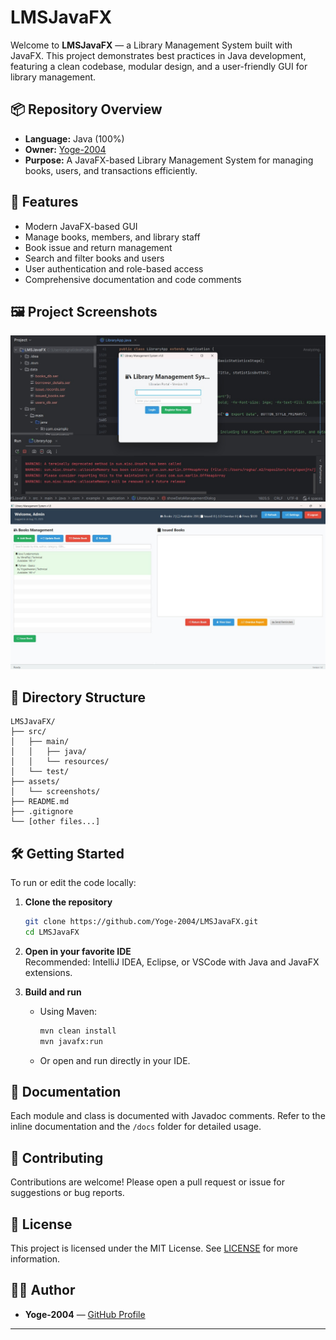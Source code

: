 # LMSJavaFX

Welcome to **LMSJavaFX** — a Library Management System built with JavaFX. This project demonstrates best practices in Java development, featuring a clean codebase, modular design, and a user-friendly GUI for library management.

## 📦 Repository Overview

- **Language:** Java (100%)
- **Owner:** [Yoge-2004](https://github.com/Yoge-2004)
- **Purpose:** A JavaFX-based Library Management System for managing books, users, and transactions efficiently.

## 🚀 Features

- Modern JavaFX-based GUI
- Manage books, members, and library staff
- Book issue and return management
- Search and filter books and users
- User authentication and role-based access
- Comprehensive documentation and code comments

## 🖼️ Project Screenshots

<!-- Add images relevant to your project below. Replace image1.png with your actual image filename or URL. -->
![Login Screen](assets/screenshots/login.png)
![Dashboard](assets/screenshots/dashboard.png)
<!-- Add more images as needed -->

## 📂 Directory Structure

```
LMSJavaFX/
├── src/
│   ├── main/
│   │   ├── java/
│   │   └── resources/
│   └── test/
├── assets/
│   └── screenshots/
├── README.md
├── .gitignore
└── [other files...]
```

## 🛠️ Getting Started

To run or edit the code locally:

1. **Clone the repository**
   ```bash
   git clone https://github.com/Yoge-2004/LMSJavaFX.git
   cd LMSJavaFX
   ```

2. **Open in your favorite IDE**  
   Recommended: IntelliJ IDEA, Eclipse, or VSCode with Java and JavaFX extensions.

3. **Build and run**
   - Using Maven:  
     ```bash
     mvn clean install
     mvn javafx:run
     ```
   - Or open and run directly in your IDE.

## 📖 Documentation

Each module and class is documented with Javadoc comments. Refer to the inline documentation and the `/docs` folder for detailed usage.

## 🤝 Contributing

Contributions are welcome! Please open a pull request or issue for suggestions or bug reports.

## 📄 License

This project is licensed under the MIT License. See [LICENSE](LICENSE) for more information.

## 🙋‍♂️ Author

- **Yoge-2004** — [GitHub Profile](https://github.com/Yoge-2004)

---